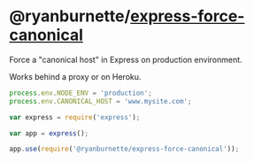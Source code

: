 # @ryanburnette/[express-force-canonical][1]

Force a "canonical host" in Express on production environment.

Works behind a proxy or on Heroku.

```javascript
process.env.NODE_ENV = 'production';
process.env.CANONICAL_HOST = 'www.mysite.com';

var express = require('express');

var app = express();

app.use(require('@ryanburnette/express-force-canonical'));
```

[1]: https://code.ryanburnette.com/ryanburnette/express-force-canonical
